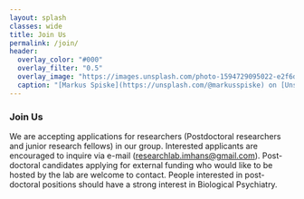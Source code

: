 ```yaml
---
layout: splash
classes: wide
title: Join Us
permalink: /join/
header:
  overlay_color: "#000"
  overlay_filter: "0.5"
  overlay_image: "https://images.unsplash.com/photo-1594729095022-e2f6d2eece9c?ixlib=rb-1.2.1&ixid=MnwxMjA3fDB8MHxwaG90by1wYWdlfHx8fGVufDB8fHx8&auto=format&fit=crop&w=1771&q=80"
  caption: "[Markus Spiske](https://unsplash.com/@markusspiske) on [Unsplash](https://unsplash.com)"
---
```

 
 ### Join Us
 We are accepting applications for researchers (Postdoctoral researchers and junior research fellows) in our group. Interested applicants are encouraged to inquire via e-mail (researchlab.imhans@gmail.com). Post-doctoral candidates applying for external funding who would like to be hosted by the lab are welcome to contact. People interested in post-doctoral positions should have a strong interest in Biological Psychiatry. 
